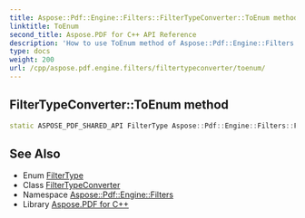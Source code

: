 ```yaml
---
title: Aspose::Pdf::Engine::Filters::FilterTypeConverter::ToEnum method
linktitle: ToEnum
second_title: Aspose.PDF for C++ API Reference
description: 'How to use ToEnum method of Aspose::Pdf::Engine::Filters::FilterTypeConverter class in C++.'
type: docs
weight: 200
url: /cpp/aspose.pdf.engine.filters/filtertypeconverter/toenum/
---
```

## FilterTypeConverter::ToEnum method




```cpp
static ASPOSE_PDF_SHARED_API FilterType Aspose::Pdf::Engine::Filters::FilterTypeConverter::ToEnum(System::String value)
```

## See Also

* Enum [FilterType](../../filtertype/)
* Class [FilterTypeConverter](../)
* Namespace [Aspose::Pdf::Engine::Filters](../../)
* Library [Aspose.PDF for C++](../../../)
